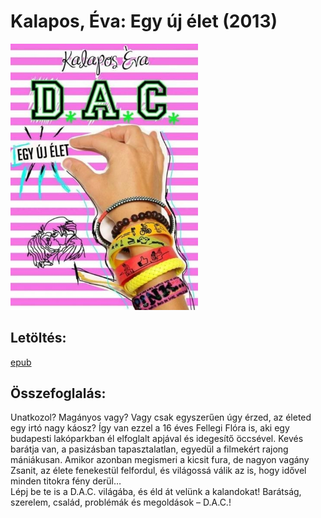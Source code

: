 # <a name="id_1597">Kalapos, Éva: Egy új élet (2013)</a>
<img src="https://github.com/BercziSandor/calibre_lib/raw/main/Kalapos%2C%20Eva/Egy%20uj%20elet%20%281597%29/cover.jpg" alt="cover" width="300"/>

## Letöltés:
[epub](https://github.com/BercziSandor/calibre_lib/raw/main/Kalapos%2C%20Eva/Egy%20uj%20elet%20%281597%29/Egy%20uj%20elet%20-%20Kalapos%2C%20Eva.epub)

## Összefoglalás:
<div>
<p>Unatkozol? Magányos vagy? Vagy csak egyszerűen úgy érzed, az életed egy irtó nagy káosz? Így van ezzel a 16 éves Fellegi Flóra is, aki egy budapesti lakóparkban él elfoglalt apjával és idegesítő öccsével. Kevés barátja van, a pasizásban tapasztalatlan, egyedül a filmekért rajong mániákusan. Amikor azonban megismeri a kicsit fura, de nagyon vagány Zsanit, az élete fenekestül felfordul, és világossá válik az is, hogy idővel minden titokra fény derül…<br>Lépj be te is a D.A.C. világába, és éld át velünk a kalandokat! Barátság, szerelem, család, problémák és megoldások – D.A.C.!</p></div>

